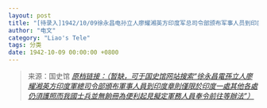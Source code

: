 ```yaml
---
layout: post
title: "[待录入]1942/10/09徐永昌电孙立人廖耀湘英方印度军总司令部颁布军事人员到印度章则仅限于印度一处其他各处仍须护照而我国士兵并无饷册为便利起见拟定军务人员奉令前往等办法"
author: "电文"
category: "Liao's Tele"
tags: 分类
date: 1942-10-09 00:00:00 +0800
---
```

> 来源：国史馆 [*原档链接：（暂缺，可于国史馆网站搜索“徐永昌電孫立人廖耀湘英方印度軍總司令部頒布軍事人員到印度章則僅限於印度一處其他各處仍須護照而我國士兵並無餉冊為便利起見擬定軍務人員奉令前往等辦法”）*]()
